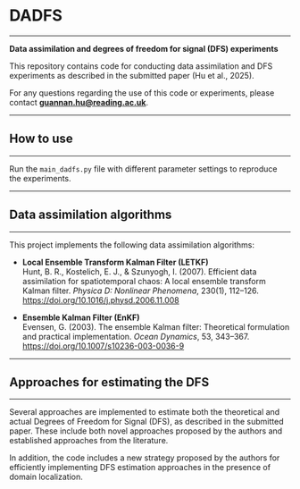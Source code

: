 # DADFS
***
**Data assimilation and degrees of freedom for signal (DFS) experiments**

This repository contains code for conducting data assimilation and DFS experiments as described in the submitted paper (Hu et al., 2025).

For any questions regarding the use of this code or experiments, please contact **guannan.hu@reading.ac.uk**.

---

## How to use
***
Run the `main_dadfs.py` file with different parameter settings to reproduce the experiments.

---

## Data assimilation algorithms
***
This project implements the following data assimilation algorithms:

- **Local Ensemble Transform Kalman Filter (LETKF)**  
  Hunt, B. R., Kostelich, E. J., & Szunyogh, I. (2007). Efficient data assimilation for spatiotemporal chaos: A local ensemble transform Kalman filter. *Physica D: Nonlinear Phenomena*, 230(1), 112–126. https://doi.org/10.1016/j.physd.2006.11.008

- **Ensemble Kalman Filter (EnKF)**  
  Evensen, G. (2003). The ensemble Kalman filter: Theoretical formulation and practical implementation. *Ocean Dynamics*, 53, 343–367. https://doi.org/10.1007/s10236-003-0036-9

---

## Approaches for estimating the DFS
***
Several approaches are implemented to estimate both the theoretical and actual Degrees of Freedom for Signal (DFS), as described in the submitted paper. These include both novel approaches proposed by the authors and established approaches from the literature.

In addition, the code includes a new strategy proposed by the authors for efficiently implementing DFS estimation approaches in the presence of domain localization.
